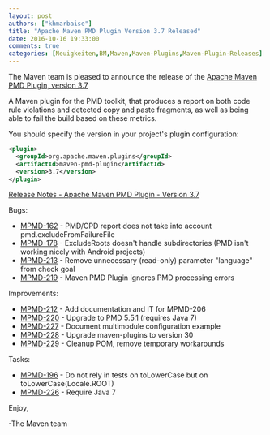 ```yaml
---
layout: post
authors: ["khmarbaise"]
title: "Apache Maven PMD Plugin Version 3.7 Released"
date: 2016-10-16 19:33:00
comments: true
categories: [Neuigkeiten,BM,Maven,Maven-Plugins,Maven-Plugin-Releases]
---
```

The Maven team is pleased to announce the release of the 
[Apache Maven PMD Plugin, version 3.7](https://maven.apache.org/plugins/maven-pmd-plugin/)


A Maven plugin for the PMD toolkit, that produces a report on both code rule
violations and detected copy and paste fragments, as well as being able to fail
the build based on these metrics.


You should specify the version in your project's plugin configuration:

``` xml
<plugin>
  <groupId>org.apache.maven.plugins</groupId>
  <artifactId>maven-pmd-plugin</artifactId>
  <version>3.7</version>
</plugin>
```

<!-- more -->

[Release Notes - Apache Maven PMD Plugin - Version 3.7](https://issues.apache.org/jira/secure/ReleaseNote.jspa?projectId=12317621&version=12334373)

Bugs:

 * [MPMD-162](https://issues.apache.org/jira/browse/MPMD-162) - PMD/CPD report does not take into account pmd.excludeFromFailureFile
 * [MPMD-178](https://issues.apache.org/jira/browse/MPMD-178) - ExcludeRoots doesn't handle subdirectories (PMD isn't working nicely with Android projects)
 * [MPMD-213](https://issues.apache.org/jira/browse/MPMD-213) - Remove unnecessary (read-only) parameter "language" from check goal
 * [MPMD-219](https://issues.apache.org/jira/browse/MPMD-219) - Maven PMD Plugin ignores PMD processing errors

Improvements:

 * [MPMD-212](https://issues.apache.org/jira/browse/MPMD-212) - Add documentation and IT for MPMD-206
 * [MPMD-220](https://issues.apache.org/jira/browse/MPMD-220) - Upgrade to PMD 5.5.1 (requires Java 7)
 * [MPMD-227](https://issues.apache.org/jira/browse/MPMD-227) - Document multimodule configuration example
 * [MPMD-228](https://issues.apache.org/jira/browse/MPMD-228) - Upgrade maven-plugins to version 30
 * [MPMD-229](https://issues.apache.org/jira/browse/MPMD-229) - Cleanup POM, remove temporary workarounds

Tasks:

 * [MPMD-196](https://issues.apache.org/jira/browse/MPMD-196) - Do not rely in tests on toLowerCase but on toLowerCase(Locale.ROOT)
 * [MPMD-226](https://issues.apache.org/jira/browse/MPMD-226) - Require Java 7

Enjoy,

-The Maven team
